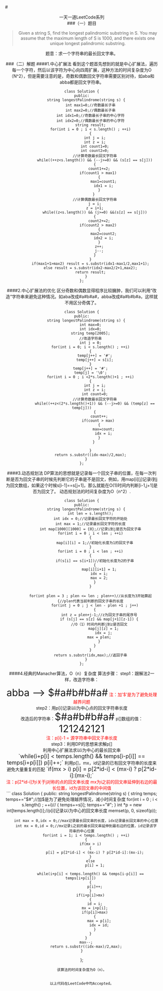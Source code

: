 #<center>一天一道LeetCode系列<center/>
###（一）题目

> Given a string S, find the longest palindromic substring in S. You may
> assume that the maximum length of S is 1000, and there exists one
> unique longest palindromic substring.

题意：求一个字符串的最长回文字串。

###（二）解题
####1.中心扩展法
看到这个题首先想到的就是中心扩展法，遍历每一个字符，然后以该字符为中心向四周扩展，这种方法的时间复杂度为O（N^2），但是需要注意的是，奇数和偶数回文字符串需要区别对待，如aba和abba都是回文字符串。
```
class Solution {
public:
    string longestPalindrome(string s) {
        int max1=0;//奇数最长子串
        int max2=0;//偶数最长子串
        int idx1=0;//奇数最长子串的中心字符
        int idx2=0;//偶数最长子串的中心字符
        string result;
        for(int i = 0 ; i < s.length() ; ++i)
        {
            int j = i;
            int z = i;
            int count1=0;
            int count2=0;
            //计算奇数最长回文字符串
            while((++z<s.length()) && (--j>=0) && (s[z] == s[j]))
            {
                count1+=2;
                if(count1 > max1) 
                {
                    max1=count1;
                    idx1 = i;
                }
            } 
            //计算偶数最长回文字符串
            j = i;
            z = i+1;
            while((z<s.length()) && (j>=0) &&(s[z] == s[j]))
            {
                count2+=2;
                if(count2 > max2) 
                {
                    max2=count2;
                    idx2 = i;
                }
                z++;
                j--;
            }
        }
        if(max1+1>max2) result = s.substr(idx1-max1/2,max1+1);
        else result = s.substr(idx2-max2/2+1,max2);
        return result;
    }
};
```
####2.中心扩展法的优化
区分奇数和偶数显得程序比较臃肿，我们可以利用“改造“字符串来避免这种情况。如aba改成#a#b#a#，abba改成#a#b#b#a，这样就不用区分奇偶了。
```
class Solution {
public:
    string longestPalindrome(string s) {
        int max=0;
        int idx=0;
        string temp[2005];
        //改造字符串
        int j = 0;
        for(int i = 0; i < s.length() ; ++i)
        {
            temp[j++] = '#';
            temp[j++] = s[i];
        }
        temp[j++] = '#';
        temp[j] = '\0';
        for(int i = 0 ; i <2*s.length()+1 ; ++i)
        {
            int j = i;
            int z = i;
            int count=0;
            //计算奇数最长回文字符串
            while((++z<(2*s.length()+1)) && (--j>=0) && (temp[z] == temp[j]))
            {
                count++;
                if(count > max) 
                {
                    max=count;
                    idx = i;
                }
            } 
           
        }
        return s.substr((idx-max)/2,max);
    }
};
```
####3.动态规划法
DP算法的思想就是记录每一个回文子串的位置，在每一次判断是否为回文子串的时候先判断它的子串是不是回文，例如，用map[i][j]记录i到j为回文数组，如果这个时候s[i-1]==s[j+1]，那么就能在O(1)时间内判断[i-1,j+1]是否为回文了。
动态规划法的时间复杂度为O（n^2）.
```
class Solution {
public:
    string longestPalindrome(string s) {
        int len = s.length();
        int idx = 0;//记录最长回文字符的开始处
        int max = 1;//记录最长回文字符的长度
        int map[1000][1000] = {0};//记录i到j是否为回文子串
        for(int i = 0 ; i < len ; ++i)
        {
            map[i][i] = 1;//初始化长度为1的回文子串
        }
        for(int i = 0 ; i < len ; ++i)
        {
            if(s[i] == s[i+1])//初始化长度为2的子串
            {
                map[i][i+1] = 1;
                idx = i;
                max = 2;
            }
        }
        
        for(int plen = 3 ; plen <= len ; plen++)//从长度为3开始算起
        {//plen代表当前判断的回文子串的长度
            for(int j = 0 ; j < len - plen +1 ; j++)
            {
                int z = plen+j-1;//z为回文子串的尾序号
                if (s[j] == s[z] && map[j+1][z-1]) {
                //O（1）时间内判断j到z是否回文
                    map[j][z] = 1;
                    idx = j;
                    max = plen;    
                }
            }
        }
        return s.substr(idx,max);//返回子串
    }
};
```
####4.经典的Manacher算法，O（n）复杂度
算法步骤：
step1：跟解法2一样，改造字符串：
<center><font size=6>abba  -->  $#a#b#b#a#</font>     
<font color=red>注：加'$'是为了避免处理越界问题</font></center>
step2：用p[i]记录以i为中心点的回文字符串长度
<center>改造后的字符串：<font size=6>$#a#b#b#a#</font> 
p[]数组的值：<font size=6>121242121</font></center>
<center><font color=red>注：p[i]-1 = 源字符串中回文子串长度</font></center>
step3：利用DP的思想来求解p[]
<center>利用中心扩展法求以i为中心的最长回文串
<center><font size=4>`while(i+p[i] < temps.length() && temps[i-p[i]] == temps[i+p[i]]) p[i]++;`</font> 
利用p[]，mx，id记录的已有回文字符串的长度来避免大量重复的匹配
<font size=4>`if(mx > i)  p[i] = p[2*id-i] < (mx-i) ? p[2*id-i]:(mx-i);`</font></center>
<center><font color=red>注：p[2*id-i]为i关于j对称的点的回文串长度</font>
<font color=red>mx为i之前的回文串延伸到右边的最长位置，id为该回文串的中间值</font></center>
```
class Solution {
public:
    string longestPalindrome(string s) {
        string temps;
    	temps+="$#";//加$是为了避免处理越界情况，减小时间复杂度
    	for(int i = 0 ; i < s.length() ; ++i)//
    	{
    		temps+=s[i];
    		temps+="#";
    	}
    	int *p = new int[temps.length()];//p[i]记录以i为中心的回文串长度
    	memset(p, 0, sizeof(p));
    
    	int max = 0,idx = 0;//max记录最长回文串的长度，idx记录最长回文串的中心位置
    	int mx = 0,id = 0;//mx记录i之前的最长回文串延伸到最右边的位置，id记录该字符串的中心位置
    	for(int i = 1; i < temps.length() ; ++i)
    	{
    		if(mx > i)
    		{
    			p[i] = p[2*id-i] < (mx-i) ? p[2*id-i]:(mx-i);
    		}
    		else
    			p[i] = 1;
    
    		while(i+p[i] < temps.length() && temps[i-p[i]] == temps[i+p[i]]) 
    		{
    			p[i]++;
    		}
    		if(i+p[i]>mx)
    		{
    			id = i;
    			mx = i+p[i];
    			if(p[i]>max)
    			{
    				max = p[i];
    				idx = id;
    			}
    		}
    	}
    	max--;
        return s.substr((idx-max)/2,max);
    }
};
```
该算法的时间复杂度为O（n）。


以上代码在LeetCode中均Accepted。